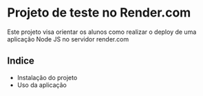 # Projeto de teste no Render.com
Este projeto visa orientar os alunos como realizar o deploy de uma aplicação
Node JS no servidor render.com

## Indice 
- Instalação do projeto
- Uso da aplicação
